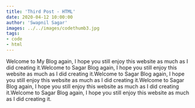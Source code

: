 ```yaml
---
title: 'Third Post - HTML'
date: 2020-04-12 10:00:00
author: 'Swapnil Sagar'
images: ../../images/codethumb3.jpg
tags:
- code
- html
---
```


Welcome to My Blog again, I hope you still enjoy this website as much as I did creating it.Welcome to Sagar Blog again, I hope you still enjoy this website as much as I did creating it.Welcome to Sagar Blog again, I hope you still enjoy this website as much as I did creating it.Welcome to Sagar Blog again, I hope you still enjoy this website as much as I did creating it.Welcome to Sagar Blog again, I hope you still enjoy this website as much as I did creating it.